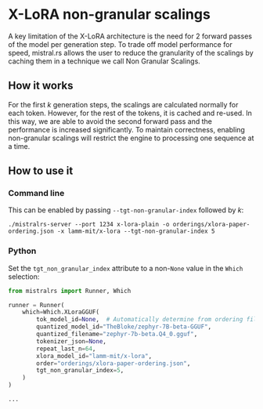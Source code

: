 # X-LoRA non-granular scalings

A key limitation of the X-LoRA architecture is the need for 2 forward passes of the model per generation step. To trade off model performance for speed, mistral.rs allows the user to reduce the granularity of the scalings by caching them in a technique we call Non Granular Scalings.

## How it works
For the first $k$ generation steps, the scalings are calculated normally for each token. However, for the rest of the tokens, it is cached and re-used. In this way, we are able to avoid the second forward pass and the performance is increased significantly. To maintain correctness, enabling non-granular scalings will restrict the engine to processing one sequence at a time.

## How to use it
### Command line
This can be enabled by passing `--tgt-non-granular-index` followed by $k$:
```
./mistralrs-server --port 1234 x-lora-plain -o orderings/xlora-paper-ordering.json -x lamm-mit/x-lora --tgt-non-granular-index 5
```

### Python
Set the `tgt_non_granular_index` attribute to a non-`None` value in the `Which` selection:
```py
from mistralrs import Runner, Which

runner = Runner(
    which=Which.XLoraGGUF(
        tok_model_id=None,  # Automatically determine from ordering file
        quantized_model_id="TheBloke/zephyr-7B-beta-GGUF",
        quantized_filename="zephyr-7b-beta.Q4_0.gguf",
        tokenizer_json=None,
        repeat_last_n=64,
        xlora_model_id="lamm-mit/x-lora",
        order="orderings/xlora-paper-ordering.json",
        tgt_non_granular_index=5,
    )
)

...
```